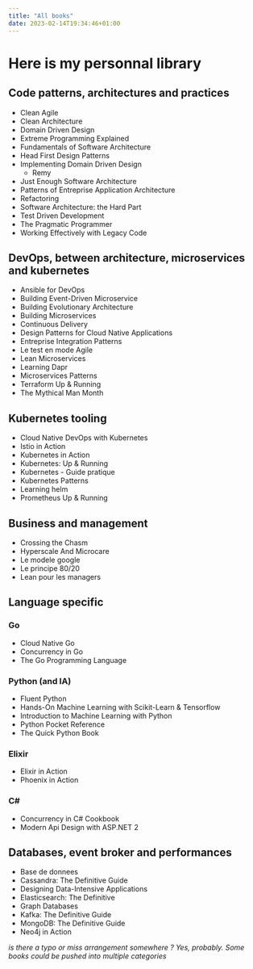 ```yaml
---
title: "All books"
date: 2023-02-14T19:34:46+01:00
---
```


# Here is my personnal library

## Code patterns, architectures and practices

* Clean Agile
* Clean Architecture
* Domain Driven Design
* Extreme Programming Explained
* Fundamentals of Software Architecture
* Head First Design Patterns
* Implementing Domain Driven Design
  *  Remy
* Just Enough Software Architecture
* Patterns of Entreprise Application Architecture
* Refactoring
* Software Architecture: the Hard Part
* Test Driven Development
* The Pragmatic Programmer
* Working Effectively with Legacy Code

## DevOps, between architecture, microservices and kubernetes

* Ansible for DevOps
* Building Event-Driven Microservice
* Building Evolutionary Architecture
* Building Microservices
* Continuous Delivery
* Design Patterns for Cloud Native Applications
* Entreprise Integration Patterns
* Le test en mode Agile
* Lean Microservices
* Learning Dapr
* Microservices Patterns
* Terraform Up & Running
* The Mythical Man Month

## Kubernetes tooling

* Cloud Native DevOps with Kubernetes
* Istio in Action
* Kubernetes in Action
* Kubernetes: Up & Running
* Kubernetes - Guide pratique
* Kubernetes Patterns
* Learning helm
* Prometheus Up & Running

## Business and management

* Crossing the Chasm
* Hyperscale And Microcare
* Le modele google
* Le principe 80/20
* Lean pour les managers

## Language specific

### Go

* Cloud Native Go
* Concurrency in Go
* The Go Programming Language

### Python (and IA)

* Fluent Python
* Hands-On Machine Learning with Scikit-Learn & Tensorflow
* Introduction to Machine Learning with Python
* Python Pocket Reference
* The Quick Python Book

### Elixir

* Elixir in Action
* Phoenix in Action

### C#

* Concurrency in C# Cookbook
* Modern Api Design with ASP.NET 2 

## Databases, event broker and performances

* Base de donnees
* Cassandra: The Definitive Guide
* Designing Data-Intensive Applications
* Elasticsearch: The Definitive
* Graph Databases
* Kafka: The Definitive Guide
* MongoDB: The Definitive Guide
* Neo4j in Action

_is there a typo or miss arrangement somewhere ? Yes, probably. Some books could be pushed into multiple categories_

